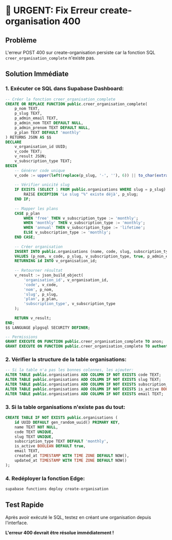 # 🚨 URGENT: Fix Erreur create-organisation 400

## Problème
L'erreur POST 400 sur create-organisation persiste car la fonction SQL `creer_organisation_complete` n'existe pas.

## Solution Immédiate

### 1. Exécuter ce SQL dans Supabase Dashboard:

```sql
-- Créer la fonction creer_organisation_complete
CREATE OR REPLACE FUNCTION public.creer_organisation_complete(
    p_nom TEXT,
    p_slug TEXT,
    p_admin_email TEXT,
    p_admin_nom TEXT DEFAULT NULL,
    p_admin_prenom TEXT DEFAULT NULL,
    p_plan TEXT DEFAULT 'monthly'
) RETURNS JSON AS $$
DECLARE
    v_organisation_id UUID;
    v_code TEXT;
    v_result JSON;
    v_subscription_type TEXT;
BEGIN
    -- Générer code unique
    v_code := upper(left(replace(p_slug, '-', ''), 6)) || to_char(extract(epoch from now())::integer % 10000, 'FM0000');
    
    -- Vérifier unicité slug
    IF EXISTS (SELECT 1 FROM public.organisations WHERE slug = p_slug) THEN
        RAISE EXCEPTION 'Le slug "%" existe déjà', p_slug;
    END IF;
    
    -- Mapper les plans
    CASE p_plan
        WHEN 'free' THEN v_subscription_type := 'monthly';
        WHEN 'monthly' THEN v_subscription_type := 'monthly';  
        WHEN 'annual' THEN v_subscription_type := 'lifetime';
        ELSE v_subscription_type := 'monthly';
    END CASE;
    
    -- Créer organisation
    INSERT INTO public.organisations (name, code, slug, subscription_type, is_active, email)
    VALUES (p_nom, v_code, p_slug, v_subscription_type, true, p_admin_email)
    RETURNING id INTO v_organisation_id;
    
    -- Retourner résultat
    v_result := json_build_object(
        'organisation_id', v_organisation_id,
        'code', v_code,
        'nom', p_nom,
        'slug', p_slug,
        'plan', p_plan,
        'subscription_type', v_subscription_type
    );
    
    RETURN v_result;
END;
$$ LANGUAGE plpgsql SECURITY DEFINER;

-- Permissions
GRANT EXECUTE ON FUNCTION public.creer_organisation_complete TO anon;
GRANT EXECUTE ON FUNCTION public.creer_organisation_complete TO authenticated;
```

### 2. Vérifier la structure de la table organisations:

```sql
-- Si la table n'a pas les bonnes colonnes, les ajouter:
ALTER TABLE public.organisations ADD COLUMN IF NOT EXISTS code TEXT;
ALTER TABLE public.organisations ADD COLUMN IF NOT EXISTS slug TEXT;
ALTER TABLE public.organisations ADD COLUMN IF NOT EXISTS subscription_type TEXT;
ALTER TABLE public.organisations ADD COLUMN IF NOT EXISTS is_active BOOLEAN DEFAULT true;
ALTER TABLE public.organisations ADD COLUMN IF NOT EXISTS email TEXT;
```

### 3. Si la table organisations n'existe pas du tout:

```sql
CREATE TABLE IF NOT EXISTS public.organisations (
    id UUID DEFAULT gen_random_uuid() PRIMARY KEY,
    name TEXT NOT NULL,
    code TEXT UNIQUE,
    slug TEXT UNIQUE,
    subscription_type TEXT DEFAULT 'monthly',
    is_active BOOLEAN DEFAULT true,
    email TEXT,
    created_at TIMESTAMP WITH TIME ZONE DEFAULT NOW(),
    updated_at TIMESTAMP WITH TIME ZONE DEFAULT NOW()
);
```

### 4. Redéployer la fonction Edge:

```bash
supabase functions deploy create-organisation
```

## Test Rapide

Après avoir exécuté le SQL, testez en créant une organisation depuis l'interface.

**L'erreur 400 devrait être résolue immédiatement !**

